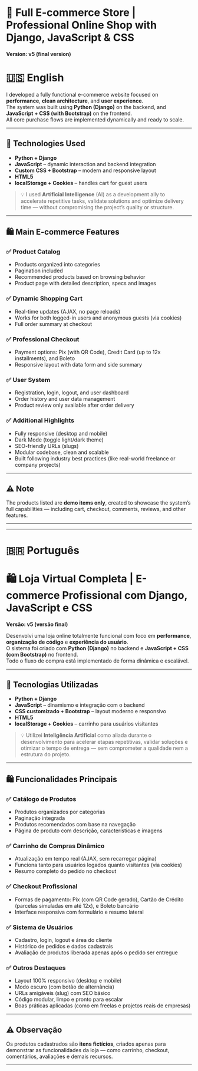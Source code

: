 # 🛒 Full E-commerce Store | Professional Online Shop with Django, JavaScript & CSS

**Version: v5 (final version)**

# 🇺🇸 English

I developed a fully functional e-commerce website focused on **performance**, **clean architecture**, and **user experience**.  
The system was built using **Python (Django)** on the backend, and **JavaScript + CSS (with Bootstrap)** on the frontend.  
All core purchase flows are implemented dynamically and ready to scale.

---

## 🚀 Technologies Used

- **Python + Django**
- **JavaScript** – dynamic interaction and backend integration
- **Custom CSS + Bootstrap** – modern and responsive layout
- **HTML5**
- **localStorage + Cookies** – handles cart for guest users

> 💡 I used **Artificial Intelligence** (AI) as a development ally to accelerate repetitive tasks, validate solutions and optimize delivery time — without compromising the project’s quality or structure.

---

## 🛍️ Main E-commerce Features

### ✅ Product Catalog

- Products organized into categories  
- Pagination included  
- Recommended products based on browsing behavior  
- Product page with detailed description, specs and images  

### ✅ Dynamic Shopping Cart

- Real-time updates (AJAX, no page reloads)  
- Works for both logged-in users and anonymous guests (via cookies)  
- Full order summary at checkout  

### ✅ Professional Checkout

- Payment options: Pix (with QR Code), Credit Card (up to 12x installments), and Boleto  
- Responsive layout with data form and side summary  

### ✅ User System

- Registration, login, logout, and user dashboard  
- Order history and user data management  
- Product review only available after order delivery  

### ✅ Additional Highlights

- Fully responsive (desktop and mobile)  
- Dark Mode (toggle light/dark theme)  
- SEO-friendly URLs (slugs)  
- Modular codebase, clean and scalable  
- Built following industry best practices (like real-world freelance or company projects)  

---

## ⚠️ Note

The products listed are **demo items only**, created to showcase the system’s full capabilities — including cart, checkout, comments, reviews, and other features.

---

---

# 🇧🇷 Português

# 🛍️ Loja Virtual Completa | E-commerce Profissional com Django, JavaScript e CSS

**Versão: v5 (versão final)**

Desenvolvi uma loja online totalmente funcional com foco em **performance**, **organização de código** e **experiência do usuário**.  
O sistema foi criado com **Python (Django)** no backend e **JavaScript + CSS (com Bootstrap)** no frontend.  
Todo o fluxo de compra está implementado de forma dinâmica e escalável.

---

## 🚀 Tecnologias Utilizadas

- **Python + Django**  
- **JavaScript** – dinamismo e integração com o backend  
- **CSS customizado + Bootstrap** – layout moderno e responsivo  
- **HTML5**  
- **localStorage + Cookies** – carrinho para usuários visitantes  

> 💡 Utilizei **Inteligência Artificial** como aliada durante o desenvolvimento para acelerar etapas repetitivas, validar soluções e otimizar o tempo de entrega — sem comprometer a qualidade nem a estrutura do projeto.

---

## 🛍️ Funcionalidades Principais

### ✅ Catálogo de Produtos

- Produtos organizados por categorias  
- Paginação integrada  
- Produtos recomendados com base na navegação  
- Página de produto com descrição, características e imagens  

### ✅ Carrinho de Compras Dinâmico

- Atualização em tempo real (AJAX, sem recarregar página)  
- Funciona tanto para usuários logados quanto visitantes (via cookies)  
- Resumo completo do pedido no checkout  

### ✅ Checkout Profissional

- Formas de pagamento: Pix (com QR Code gerado), Cartão de Crédito (parcelas simuladas em até 12x), e Boleto bancário  
- Interface responsiva com formulário e resumo lateral  

### ✅ Sistema de Usuários

- Cadastro, login, logout e área do cliente  
- Histórico de pedidos e dados cadastrais  
- Avaliação de produtos liberada apenas após o pedido ser entregue  

### ✅ Outros Destaques

- Layout 100% responsivo (desktop e mobile)  
- Modo escuro (com botão de alternância)  
- URLs amigáveis (slug) com SEO básico  
- Código modular, limpo e pronto para escalar  
- Boas práticas aplicadas (como em freelas e projetos reais de empresas)  

---

## ⚠️ Observação

Os produtos cadastrados são **itens fictícios**, criados apenas para demonstrar as funcionalidades da loja — como carrinho, checkout, comentários, avaliações e demais recursos.

---
